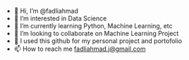 - 👋 Hi, I’m @fadliahmad
- 👀 I’m interested in Data Science
- 🌱 I’m currently learning Python, Machine Learning, etc
- 💞️ I’m looking to collaborate on Machine Learning Project
- 📖 I used this github for my personal project and portofolio
- 📫 How to reach me fadliahmad.j@gmail.com

<!---
fadliahmad/fadliahmad is a ✨ special ✨ repository because its `README.md` (this file) appears on your GitHub profile.
You can click the Preview link to take a look at your changes.
--->

